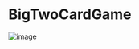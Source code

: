 # BigTwoCardGame


![image](https://github.com/Udaria2004/BigTwoCardGame/assets/100021736/4e30febe-2fd0-491f-a501-701c5a34a075)
